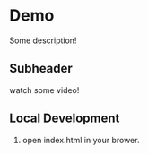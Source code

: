 # Demo
Some description!

## Subheader
watch some video!

## Local Development
1. open index.html in your brower.